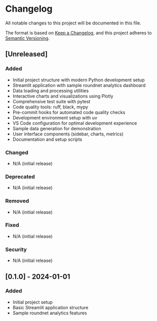 # Changelog

All notable changes to this project will be documented in this file.

The format is based on [Keep a Changelog](https://keepachangelog.com/en/1.0.0/),
and this project adheres to [Semantic Versioning](https://semver.org/spec/v2.0.0.html).

## [Unreleased]

### Added
- Initial project structure with modern Python development setup
- Streamlit application with sample roundnet analytics dashboard
- Data loading and processing utilities
- Interactive charts and visualizations using Plotly
- Comprehensive test suite with pytest
- Code quality tools: ruff, black, mypy
- Pre-commit hooks for automated code quality checks
- Development environment setup with uv
- VS Code configuration for optimal development experience
- Sample data generation for demonstration
- User interface components (sidebar, charts, metrics)
- Documentation and setup scripts

### Changed
- N/A (initial release)

### Deprecated
- N/A (initial release)

### Removed
- N/A (initial release)

### Fixed
- N/A (initial release)

### Security
- N/A (initial release)

## [0.1.0] - 2024-01-01

### Added
- Initial project setup
- Basic Streamlit application structure
- Sample roundnet analytics features
